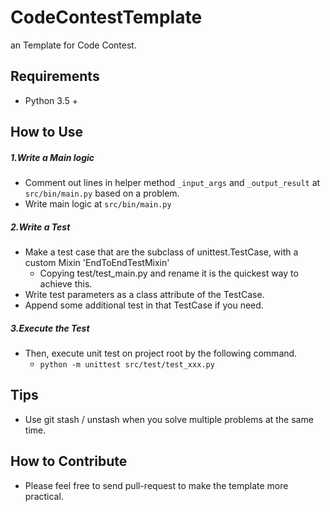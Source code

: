 # CodeContestTemplate
an Template for Code Contest.

## Requirements
* Python 3.5 +

## How to Use
##### 1.Write a Main logic
* Comment out lines in helper method `_input_args` and `_output_result` at `src/bin/main.py` based on a problem.
* Write main logic at `src/bin/main.py`
##### 2.Write a Test
* Make a test case that are the subclass of unittest.TestCase, with a custom Mixin 'EndToEndTestMixin'
  * Copying test/test_main.py and rename it is the quickest way to achieve this.
* Write test parameters as a class attribute of the TestCase.
* Append some additional test in that TestCase if you need.

##### 3.Execute the Test
* Then, execute unit test on project root by the following command.
    * `python -m unittest src/test/test_xxx.py`


## Tips
* Use git stash / unstash when you solve multiple problems at the same time.

## How to Contribute
* Please feel free to send pull-request to make the template more practical.
